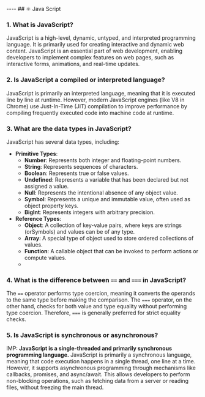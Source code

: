 ---- ## ⚛️ Java Script
### 1. What is JavaScript?
JavaScript is a high-level, dynamic, untyped, and interpreted programming language. It is primarily used for creating interactive and dynamic web content. JavaScript is an essential part of web development,
enabling developers to implement complex features on web pages, such as interactive forms, animations, and real-time updates.

### 2. Is JavaScript a compiled or interpreted language?
JavaScript is primarily an interpreted language, meaning that it is executed line by line at runtime.
However, modern JavaScript engines (like V8 in Chrome) use Just-In-Time (JIT) compilation to improve performance by compiling frequently executed code into machine code at runtime.

### 3. What are the data types in JavaScript?
JavaScript has several data types, including:
- **Primitive Types**:
  - **Number**: Represents both integer and floating-point numbers.
  - **String**: Represents sequences of characters.
  - **Boolean**: Represents true or false values.
  - **Undefined**: Represents a variable that has been declared but not assigned a value.
  - **Null**: Represents the intentional absence of any object value.
  - **Symbol**: Represents a unique and immutable value, often used as object property keys.
  - **BigInt**: Represents integers with arbitrary precision.
- **Reference Types**:
  - **Object**: A collection of key-value pairs, where keys are strings (orSymbols) and values can be of any type.
  - **Array**: A special type of object used to store ordered collections of values.
  - **Function**: A callable object that can be invoked to perform actions or compute values.
  - 
### 4. What is the difference between `==` and `===` in JavaScript?
The `==` operator performs type coercion, meaning it converts the operands to the same type before making the comparison. The `===` operator, on the other hand, checks for both value and type equality without performing type coercion. 
Therefore, `===` is generally preferred for strict equality checks.

### 5. Is JavaScript is synchronous or asynchronous? 
IMP: **JavaScript is a single-threaded and primarily synchronous programming language.**
JavaScript is primarily a synchronous language, meaning that code execution happens in a single thread, one line at a time.
However, it supports asynchronous programming through mechanisms like callbacks, promises, and async/await. 
This allows developers to perform non-blocking operations, such as fetching data from a server or reading files, without freezing the main thread.

